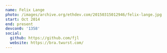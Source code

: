 ```yaml
---
name: Felix Lange
photo: /images/archive.org/ethdev.com/20150315012946/felix-lange.jpg
start: Oct 2014
end: present
devcon0: '1358'
social:
  github: https://github.com/fjl
  website: https://bra.twurst.com/
---
```



